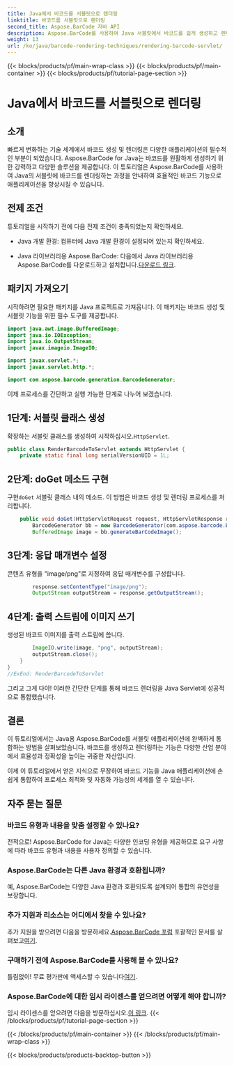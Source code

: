 ```yaml
---
title: Java에서 바코드를 서블릿으로 렌더링
linktitle: 바코드를 서블릿으로 렌더링
second_title: Aspose.BarCode 자바 API
description: Aspose.BarCode를 사용하여 Java 서블릿에서 바코드를 쉽게 생성하고 렌더링할 수 있습니다. 유형을 사용자 정의하고 쉽게 통합하세요. 가능성을 탐험해보세요!
weight: 13
url: /ko/java/barcode-rendering-techniques/rendering-barcode-servlet/
---
```


{{< blocks/products/pf/main-wrap-class >}}
{{< blocks/products/pf/main-container >}}
{{< blocks/products/pf/tutorial-page-section >}}

# Java에서 바코드를 서블릿으로 렌더링


## 소개

빠르게 변화하는 기술 세계에서 바코드 생성 및 렌더링은 다양한 애플리케이션의 필수적인 부분이 되었습니다. Aspose.BarCode for Java는 바코드를 원활하게 생성하기 위한 강력하고 다양한 솔루션을 제공합니다. 이 튜토리얼은 Aspose.BarCode를 사용하여 Java의 서블릿에 바코드를 렌더링하는 과정을 안내하여 효율적인 바코드 기능으로 애플리케이션을 향상시킬 수 있습니다.

## 전제 조건

튜토리얼을 시작하기 전에 다음 전제 조건이 충족되었는지 확인하세요.

- Java 개발 환경: 컴퓨터에 Java 개발 환경이 설정되어 있는지 확인하세요.

-  Java 라이브러리용 Aspose.BarCode: 다음에서 Java 라이브러리용 Aspose.BarCode를 다운로드하고 설치합니다.[다운로드 링크](https://releases.aspose.com/barcode/java/).

## 패키지 가져오기

시작하려면 필요한 패키지를 Java 프로젝트로 가져옵니다. 이 패키지는 바코드 생성 및 서블릿 기능을 위한 필수 도구를 제공합니다.

```java
import java.awt.image.BufferedImage;
import java.io.IOException;
import java.io.OutputStream;
import javax.imageio.ImageIO;

import javax.servlet.*;
import javax.servlet.http.*;

import com.aspose.barcode.generation.BarcodeGenerator;
```

이제 프로세스를 간단하고 실행 가능한 단계로 나누어 보겠습니다.

## 1단계: 서블릿 클래스 생성

 확장하는 서블릿 클래스를 생성하여 시작하십시오.`HttpServlet`.

```java
public class RenderBarcodeToServlet extends HttpServlet {
    private static final long serialVersionUID = 1L;
```

## 2단계: doGet 메소드 구현

 구현`doGet` 서블릿 클래스 내의 메소드. 이 방법은 바코드 생성 및 렌더링 프로세스를 처리합니다.

```java
    public void doGet(HttpServletRequest request, HttpServletResponse response) throws IOException, ServletException {
        BarcodeGenerator bb = new BarcodeGenerator(com.aspose.barcode.EncodeTypes.CODE_128, "1234567");
        BufferedImage image = bb.generateBarCodeImage();
```

## 3단계: 응답 매개변수 설정

콘텐츠 유형을 "image/png"로 지정하여 응답 매개변수를 구성합니다.

```java
        response.setContentType("image/png");
        OutputStream outputStream = response.getOutputStream();
```

## 4단계: 출력 스트림에 이미지 쓰기

생성된 바코드 이미지를 출력 스트림에 씁니다.

```java
        ImageIO.write(image, "png", outputStream);
        outputStream.close();
    }
}
//ExEnd: RenderBarcodeToServlet
```

그리고 그게 다야! 이러한 간단한 단계를 통해 바코드 렌더링을 Java Servlet에 성공적으로 통합했습니다.

## 결론

이 튜토리얼에서는 Java용 Aspose.BarCode를 서블릿 애플리케이션에 완벽하게 통합하는 방법을 살펴보았습니다. 바코드를 생성하고 렌더링하는 기능은 다양한 산업 분야에서 효율성과 정확성을 높이는 귀중한 자산입니다.

이제 이 튜토리얼에서 얻은 지식으로 무장하여 바코드 기능을 Java 애플리케이션에 손쉽게 통합하여 프로세스 최적화 및 자동화 가능성의 세계를 열 수 있습니다.

## 자주 묻는 질문

### 바코드 유형과 내용을 맞춤 설정할 수 있나요?
전적으로! Aspose.BarCode for Java는 다양한 인코딩 유형을 제공하므로 요구 사항에 따라 바코드 유형과 내용을 사용자 정의할 수 있습니다.

### Aspose.BarCode는 다른 Java 환경과 호환됩니까?
예, Aspose.BarCode는 다양한 Java 환경과 호환되도록 설계되어 통합의 유연성을 보장합니다.

### 추가 지원과 리소스는 어디에서 찾을 수 있나요?
 추가 지원을 받으려면 다음을 방문하세요.[Aspose.BarCode 포럼](https://forum.aspose.com/c/barcode/13) 포괄적인 문서를 살펴보고[여기](https://reference.aspose.com/barcode/java/).

### 구매하기 전에 Aspose.BarCode를 사용해 볼 수 있나요?
틀림없이! 무료 평가판에 액세스할 수 있습니다[여기](https://releases.aspose.com/).

### Aspose.BarCode에 대한 임시 라이센스를 얻으려면 어떻게 해야 합니까?
 임시 라이센스를 얻으려면 다음을 방문하십시오.[이 링크](https://purchase.aspose.com/temporary-license/).
{{< /blocks/products/pf/tutorial-page-section >}}

{{< /blocks/products/pf/main-container >}}
{{< /blocks/products/pf/main-wrap-class >}}

{{< blocks/products/products-backtop-button >}}
